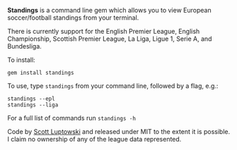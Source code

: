 **Standings** is a command line gem which allows you to view European soccer/football standings from your terminal.

There is currently support for the English Premier League, English Championship, Scottish Premier League, La Liga, Ligue 1, Serie A, and Bundesliga.

To install:

```
gem install standings
```

To use, type ```standings``` from your command line, followed by a flag, e.g.:

```
standings --epl
standings --liga
```

For a full list of commands run ```standings -h```

Code by [Scott Luptowski](http://www.twitter.com/scottluptowski, "Scott Luptowski") and released under MIT to the extent it is possible. I claim no ownership of any of the league data represented.